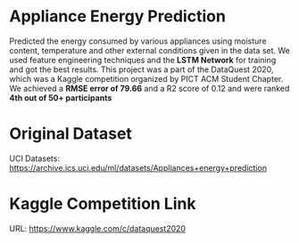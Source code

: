 # Appliance Energy Prediction
Predicted the energy consumed by various appliances using moisture content, temperature and other external conditions given in the data set. We used feature engineering techniques and the **LSTM Network** for training and got the best results. This project was a part of the DataQuest 2020, which was a Kaggle competition organized by PICT ACM Student Chapter. We achieved a **RMSE error of 79.66** and a R2 score of 0.12 and were ranked **4th out of 50+ participants**

# Original Dataset
UCI Datasets: https://archive.ics.uci.edu/ml/datasets/Appliances+energy+prediction

# Kaggle Competition Link
URL: https://www.kaggle.com/c/dataquest2020 
